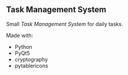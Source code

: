 <h2>Task Management System</h2>
<p>Small <em>Task Management System</em> for daily tasks.</p>
<div>
  <p>Made with:</p>
  <ul>
    <li>Python</li>
    <li>PyQt5</li>
    <li>cryptography</li>
    <li>pytablericons</li>
  </ul>
</div>
